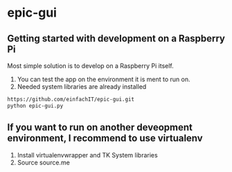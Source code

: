 # epic-gui

## Getting started with development on a Raspberry Pi
Most simple solution is to develop on a Raspberry Pi itself. 
1. You can test the app on the environment it is ment to run on. 
2. Needed system libraries are already installed

```bash
https://github.com/einfachIT/epic-gui.git
python epic-gui.py
```

## If you want to run on another deveopment environment, I recommend to use virtualenv

1. Install virtualenvwrapper and TK System libraries
2. Source source.me

